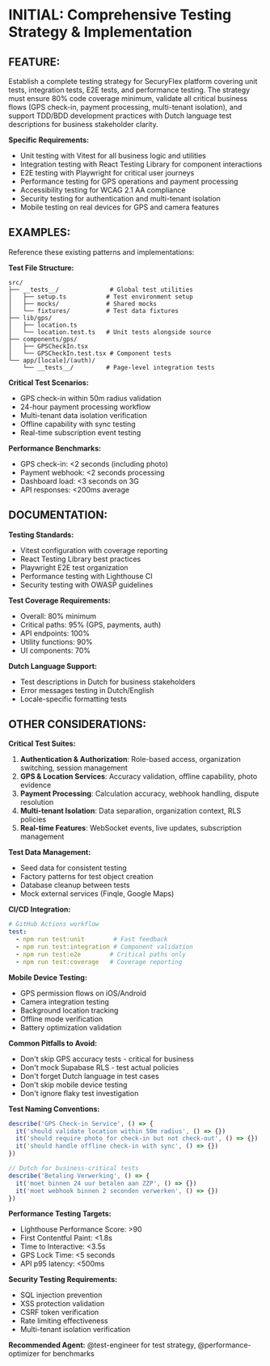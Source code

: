 # INITIAL: Comprehensive Testing Strategy & Implementation

## FEATURE:
Establish a complete testing strategy for SecuryFlex platform covering unit tests, integration tests, E2E tests, and performance testing. The strategy must ensure 80% code coverage minimum, validate all critical business flows (GPS check-in, payment processing, multi-tenant isolation), and support TDD/BDD development practices with Dutch language test descriptions for business stakeholder clarity.

**Specific Requirements:**
- Unit testing with Vitest for all business logic and utilities
- Integration testing with React Testing Library for component interactions
- E2E testing with Playwright for critical user journeys
- Performance testing for GPS operations and payment processing
- Accessibility testing for WCAG 2.1 AA compliance
- Security testing for authentication and multi-tenant isolation
- Mobile testing on real devices for GPS and camera features

## EXAMPLES:
Reference these existing patterns and implementations:

**Test File Structure:**
```
src/
├── __tests__/              # Global test utilities
│   ├── setup.ts           # Test environment setup
│   ├── mocks/             # Shared mocks
│   └── fixtures/          # Test data fixtures
├── lib/gps/
│   ├── location.ts
│   └── location.test.ts   # Unit tests alongside source
├── components/gps/
│   ├── GPSCheckIn.tsx
│   └── GPSCheckIn.test.tsx # Component tests
└── app/[locale]/(auth)/
    └── __tests__/         # Page-level integration tests
```

**Critical Test Scenarios:**
- GPS check-in within 50m radius validation
- 24-hour payment processing workflow
- Multi-tenant data isolation verification
- Offline capability with sync testing
- Real-time subscription event testing

**Performance Benchmarks:**
- GPS check-in: <2 seconds (including photo)
- Payment webhook: <2 seconds processing
- Dashboard load: <3 seconds on 3G
- API responses: <200ms average

## DOCUMENTATION:
**Testing Standards:**
- Vitest configuration with coverage reporting
- React Testing Library best practices
- Playwright E2E test organization
- Performance testing with Lighthouse CI
- Security testing with OWASP guidelines

**Test Coverage Requirements:**
- Overall: 80% minimum
- Critical paths: 95% (GPS, payments, auth)
- API endpoints: 100%
- Utility functions: 90%
- UI components: 70%

**Dutch Language Support:**
- Test descriptions in Dutch for business stakeholders
- Error messages testing in Dutch/English
- Locale-specific formatting tests

## OTHER CONSIDERATIONS:

**Critical Test Suites:**
1. **Authentication & Authorization**: Role-based access, organization switching, session management
2. **GPS & Location Services**: Accuracy validation, offline capability, photo evidence
3. **Payment Processing**: Calculation accuracy, webhook handling, dispute resolution
4. **Multi-tenant Isolation**: Data separation, organization context, RLS policies
5. **Real-time Features**: WebSocket events, live updates, subscription management

**Test Data Management:**
- Seed data for consistent testing
- Factory patterns for test object creation
- Database cleanup between tests
- Mock external services (Finqle, Google Maps)

**CI/CD Integration:**
```yaml
# GitHub Actions workflow
test:
  - npm run test:unit        # Fast feedback
  - npm run test:integration # Component validation
  - npm run test:e2e        # Critical paths only
  - npm run test:coverage   # Coverage reporting
```

**Mobile Device Testing:**
- GPS permission flows on iOS/Android
- Camera integration testing
- Background location tracking
- Offline mode verification
- Battery optimization validation

**Common Pitfalls to Avoid:**
- Don't skip GPS accuracy tests - critical for business
- Don't mock Supabase RLS - test actual policies
- Don't forget Dutch language in test cases
- Don't skip mobile device testing
- Don't ignore flaky test investigation

**Test Naming Conventions:**
```typescript
describe('GPS Check-in Service', () => {
  it('should validate location within 50m radius', () => {})
  it('should require photo for check-in but not check-out', () => {})
  it('should handle offline check-in with sync', () => {})
})

// Dutch for business-critical tests
describe('Betaling Verwerking', () => {
  it('moet binnen 24 uur betalen aan ZZP', () => {})
  it('moet webhook binnen 2 seconden verwerken', () => {})
})
```

**Performance Testing Targets:**
- Lighthouse Performance Score: >90
- First Contentful Paint: <1.8s
- Time to Interactive: <3.5s
- GPS Lock Time: <5 seconds
- API p95 latency: <500ms

**Security Testing Requirements:**
- SQL injection prevention
- XSS protection validation
- CSRF token verification
- Rate limiting effectiveness
- Multi-tenant isolation verification

**Recommended Agent:** @test-engineer for test strategy, @performance-optimizer for benchmarks